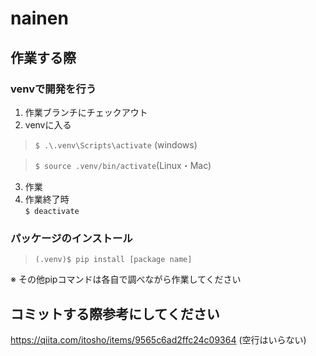 # nainen

## 作業する際
### venvで開発を行う
1. 作業ブランチにチェックアウト
2. venvに入る
 > ```$ .\.venv\Scripts\activate``` (windows)

 > ```$ source .venv/bin/activate```(Linux・Mac)
3. 作業
4. 作業終了時  
 ```$ deactivate```
### パッケージのインストール
> ```(.venv)$ pip install [package name]```

※ その他pipコマンドは各自で調べながら作業してください

## コミットする際参考にしてください
https://qiita.com/itosho/items/9565c6ad2ffc24c09364
(空行はいらない)
